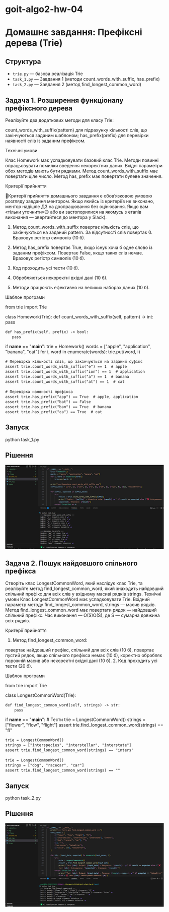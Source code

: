 # goit-algo2-hw-04

# Домашнє завдання: Префіксні дерева (Trie)

## Структура

- `trie.py` — базова реалізація Trie
- `task_1.py` — Завдання 1 (методи count_words_with_suffix, has_prefix)
- `task_2.py` — Завдання 2 (метод find_longest_common_word)

## Задача 1. Розширення функціоналу префіксного дерева

Реалізуйте два додаткових методи для класу Trie:

count_words_with_suffix(pattern) для підрахунку кількості слів, що закінчуються заданим шаблоном;
has_prefix(prefix) для перевірки наявності слів із заданим префіксом.

Технічні умови

Клас Homework має успадковувати базовий клас Trie.
Методи повинні опрацьовувати помилки введення некоректних даних.
Вхідні параметри обох методів мають бути рядками.
Метод count_words_with_suffix має повертати ціле число.
Метод has_prefix має повертати булеве значення.

Критерії прийняття

📌Критерії прийняття домашнього завдання є обов’язковою умовою розгляду завдання ментором. Якщо якийсь із критеріїв не виконано, ментор надішле ДЗ на доопрацювання без оцінювання. Якщо вам «тільки уточнити»😉 або ви застопорилися на якомусь з етапів виконання — звертайтеся до ментора у Slack).

1. Метод count_words_with_suffix повертає кількість слів, що закінчуються на заданий pattern. За відсутності слів повертає 0. Враховує регістр символів (10 б).

2. Метод has_prefix повертає True, якщо існує хоча б одне слово із заданим префіксом. Повертає False, якщо таких слів немає. Враховує регістр символів (10 б).

3. Код проходить усі тести (10 б).

4. Обробляються некоректні вхідні дані (10 б).

5. Методи працюють ефективно на великих наборах даних (10 б).

Шаблон програми

from trie import Trie

class Homework(Trie):
def count_words_with_suffix(self, pattern) -> int:
pass

    def has_prefix(self, prefix) -> bool:
       pass

if **name** == "**main**":
trie = Homework()
words = ["apple", "application", "banana", "cat"]
for i, word in enumerate(words):
trie.put(word, i)

    # Перевірка кількості слів, що закінчуються на заданий суфікс
    assert trie.count_words_with_suffix("e") == 1  # apple
    assert trie.count_words_with_suffix("ion") == 1  # application
    assert trie.count_words_with_suffix("a") == 1  # banana
    assert trie.count_words_with_suffix("at") == 1  # cat

    # Перевірка наявності префікса
    assert trie.has_prefix("app") == True  # apple, application
    assert trie.has_prefix("bat") == False
    assert trie.has_prefix("ban") == True  # banana
    assert trie.has_prefix("ca") == True  # cat

## Запуск

python task_1.py

## Рішення

![img/01.jpg](img/01.jpg)

## Задача 2. Пошук найдовшого спільного префікса

Створіть клас LongestCommonWord, який наслідує клас Trie, та реалізуйте метод find_longest_common_word, який знаходить найдовший спільний префікс для всіх слів у вхідному масиві рядків strings.
Технічні умови
Клас LongestCommonWord має успадковувати Trie.
Вхідний параметр методу find_longest_common_word, strings — масив рядків.
Метод find_longest_common_word має повертати рядок — найдовший спільний префікс.
Час виконання — O(S)O(S), де S — сумарна довжина всіх рядків.

Критерії прийняття

1. Метод find_longest_common_word:

повертає найдовший префікс, спільний для всіх слів (10 б),
повертає пустий рядок, якщо спільного префікса немає (10 б),
коректно обробляє порожній масив або некоректні вхідні дані (10 б). 2. Код проходить усі тести (20 б).

Шаблон програми

from trie import Trie

class LongestCommonWord(Trie):

    def find_longest_common_word(self, strings) -> str:
        pass

if **name** == "**main**": # Тести
trie = LongestCommonWord()
strings = ["flower", "flow", "flight"]
assert trie.find_longest_common_word(strings) == "fl"

    trie = LongestCommonWord()
    strings = ["interspecies", "interstellar", "interstate"]
    assert trie.find_longest_common_word(strings) == "inters"

    trie = LongestCommonWord()
    strings = ["dog", "racecar", "car"]
    assert trie.find_longest_common_word(strings) == ""

## Запуск

python task_2.py

## Рішення

![alt text](img/02.jpg)
